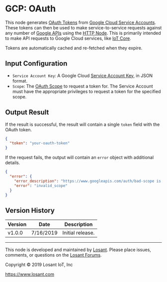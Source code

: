 # GCP: OAuth

This node generates [OAuth Tokens](https://developers.google.com/identity/protocols/OAuth2ServiceAccount) from [Google Cloud Service Accounts](https://cloud.google.com/iam/docs/creating-managing-service-accounts). These tokens can then be used to make service-to-service requests against any number of [Google APIs](https://developers.google.com/apis-explorer/#p/) using the [HTTP Node](https://docs.losant.com/workflows/data/http/). This is primarily intended to make API requests to Google Cloud services, like [IoT Core](https://cloud.google.com/iot/docs/reference/rest/).

Tokens are automatically cached and re-fetched when they expire.

## Input Configuration

* `Service Account Key`: A Google Cloud [Service Account Key](https://cloud.google.com/iam/docs/creating-managing-service-account-keys), in JSON format.
* `Scope`: The [OAuth Scope](https://developers.google.com/identity/protocols/googlescopes) to request a token for. The Service Account must have the appropriate privileges to request a token for the specified scope.

## Output Result

If the result is successful, the result will contain a single `token` field with the OAuth token.

```json
{
  "token": "your-oauth-token"
}
```


If the request fails, the output will contain an `error` object with additional details.

```json
{
  "error": {
    "error_description": "https://www.googleapis.com/auth/bad-scope is not a valid audience string.",
    "error": "invalid_scope"
  }
}
```

## Version History

| Version | Date | Description |
| ------- | -------- | ---------------- |
| v1.0.0  | 7/16/2019 | Initial release. |

---

This node is developed and maintained by [Losant](https://www.losant.com). Please place issues, comments, or questions on the [Losant Forums](https://forums.losant.com).

Copyright © 2019 Losant IoT, Inc

<https://www.losant.com>
